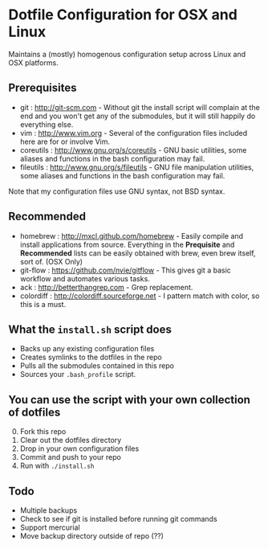 Dotfile Configuration for OSX and Linux
================

Maintains a (mostly) homogenous configuration setup across Linux and OSX platforms.

Prerequisites
-------------

- git : http://git-scm.com - Without git the install script will complain at the end and you won't get any of the submodules, but it will still happily do everything else.
- vim : http://www.vim.org - Several of the configuration files included here are for or involve Vim.
- coreutils : http://www.gnu.org/s/coreutils - GNU basic utilities, some aliases and functions in the bash configuration may fail.
- fileutils : http://www.gnu.org/s/fileutils - GNU file manipulation utilities, some aliases and functions in the bash configuration may fail.

Note that my configuration files use GNU syntax, not BSD syntax.

Recommended
-----------

- homebrew : http://mxcl.github.com/homebrew - Easily compile and install applications from source. Everything in the **Prequisite** and **Recommended** lists can be easily obtained with brew, even brew itself, sort of. (OSX Only)
- git-flow : https://github.com/nvie/gitflow - This gives git a basic workflow and automates various tasks.
- ack : http://betterthangrep.com - Grep replacement.
- colordiff : http://colordiff.sourceforge.net - I pattern match with color, so this is a must.

What the `install.sh` script does
---------------------------------

- Backs up any existing configuration files
- Creates symlinks to the dotfiles in the repo
- Pulls all the submodules contained in this repo
- Sources your `.bash_profile` script.

You can use the script with your own collection of dotfiles
-------------

0. Fork this repo
0. Clear out the dotfiles directory
0. Drop in your own configuration files
0. Commit and push to your repo
0. Run with `./install.sh`

Todo
----

- Multiple backups
- Check to see if git is installed before running git commands
- Support mercurial
- Move backup directory outside of repo (??)

